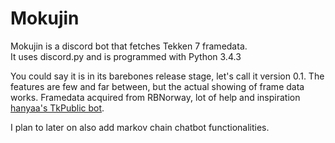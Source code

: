 # Mokujin

Mokujin is a discord bot that fetches Tekken 7 framedata.  
It uses discord.py and is programmed with Python 3.4.3

You could say it is in its barebones release stage, let's call it version 0.1.
The features are few and far between, but the actual showing of frame data works.
Framedata acquired from RBNorway, lot of help and inspiration [hanyaa's TkPublic bot](https://github.com/hanyaah/TkPublic).

I plan to later on also add markov chain chatbot functionalities.
